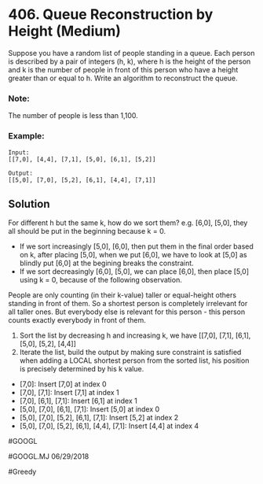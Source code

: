 # 406. Queue Reconstruction by Height (Medium)

Suppose you have a random list of people standing in a queue. Each person is described by a pair of integers (h, k), where h is the height of the person and k is the number of people in front of this person who have a height greater than or equal to h. Write an algorithm to reconstruct the queue.

### Note:

The number of people is less than 1,100.

### Example:

```
Input:
[[7,0], [4,4], [7,1], [5,0], [6,1], [5,2]]

Output:
[[5,0], [7,0], [5,2], [6,1], [4,4], [7,1]]
```

## Solution

For different h but the same k, how do we sort them? e.g. [6,0], [5,0], they all should be put in the beginning because k = 0.

- If we sort increasingly [5,0], [6,0], then put them in the final order based on k, after placing [5,0], when we put [6,0], we have to look at [5,0] as blindly put [6,0] at the begining breaks the constraint.
- If we sort decreasingly [6,0], [5,0], we can place [6,0], then place [5,0] using k = 0, because of the following observation.

People are only counting (in their k-value) taller or equal-height others standing in front of them. So a shortest person is completely irrelevant for all taller ones. But everybody else is relevant for this person - this person counts exactly everybody in front of them.

1. Sort the list by decreasing h and increasing k, we have
   [[7,0], [7,1], [6,1], [5,0], [5,2], [4,4]]
2. Iterate the list, build the output by making sure constraint is satisfied when adding a LOCAL shortest person from the sorted list, his position is precisely determined by his k value.

- [7,0]: Insert [7,0] at index 0
- [7,0], [7,1]: Insert [7,1] at index 1
- [7,0], [6,1], [7,1]: Insert [6,1] at index 1
- [5,0], [7,0], [6,1], [7,1]: Insert [5,0] at index 0
- [5,0], [7,0], [5,2], [6,1], [7,1]: Insert [5,2] at index 2
- [5,0], [7,0], [5,2], [6,1], [4,4], [7,1]: Insert [4,4] at index 4

#GOOGL

#GOOGL.MJ 06/29/2018

#Greedy
